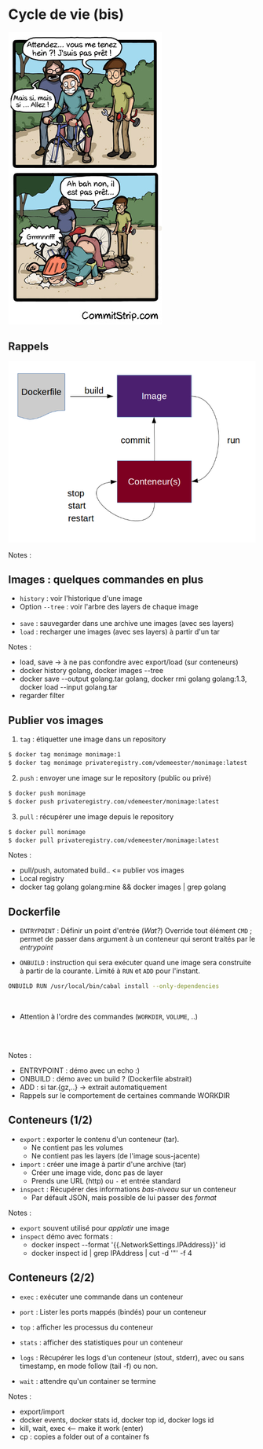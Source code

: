 # Cycle de vie (bis)

![](resources/images/pret-pas-pret.jpg)



## Rappels

![](resources/images/decouverte-conteneur-workflow.png)

Notes :
<!--- ![](resources/images/decouverte-conteneur-workflow.png) -->
<!-- ![](resources/images/lifecycle.png) -->



## Images : quelques commandes en plus

- ``history`` : voir l'historique d'une image
- Option ``--tree`` : voir l'arbre des layers de chaque image
<br/><br/>
- ``save`` : sauvegarder dans une archive une images (avec ses layers)
- ``load`` : recharger une images (avec ses layers) à partir d'un tar

Notes :
- load, save -> à ne pas confondre avec export/load (sur conteneurs)
- docker history golang, docker images --tree
- docker save --output golang.tar golang, docker rmi golang golang:1.3, docker load --input golang.tar
- regarder filter



## Publier vos images

1. ``tag`` : étiquetter une image dans un repository
```bash
$ docker tag monimage monimage:1
$ docker tag monimage privateregistry.com/vdemeester/monimage:latest
```
2. ``push`` : envoyer une image sur le repository (public ou privé)
```bash
$ docker push monimage
$ docker push privateregistry.com/vdemeester/monimage:latest
```
3. ``pull`` : récupérer une image depuis le repository
```bash
$ docker pull monimage
$ docker pull privateregistry.com/vdemeester/monimage:latest
```

Notes :
- pull/push, automated build.. <= publier vos images
- Local registry
- docker tag golang golang:mine && docker images | grep golang



## Dockerfile

- ``ENTRYPOINT`` : Définir un point d'entrée (*Wat?*)
  Override tout élément ``CMD`` ; permet de passer dans argument à un
  conteneur qui seront traités par le *entrypoint*

- ``ONBUILD`` : instruction qui sera exécuter quand une image sera
  construite à partir de la courante. Limité à ``RUN`` et ``ADD`` pour l'instant.
```bash
ONBUILD RUN /usr/local/bin/cabal install --only-dependencies
```

<br />

- Attention à l'ordre des commandes (``WORKDIR``, ``VOLUME``, ..)


<br/><br/>


Notes :
- ENTRYPOINT : démo avec un echo :)
- ONBUILD : démo avec un build ? (Dockerfile abstrait)
- ADD : si tar.{gz,..} -> extrait automatiquement
- Rappels sur le comportement de certaines commande WORKDIR



## Conteneurs (1/2)

- ``export`` : exporter le contenu d'un conteneur (tar).
  - Ne contient pas les volumes
  - Ne contient pas les layers (de l'image sous-jacente)
- ``import`` : créer une image à partir d'une archive (tar)
  - Créer une image vide, donc pas de layer
  - Prends une URL (http) ou ``-`` et entrée standard
- ``inspect`` : Récupérer des informations *bas-niveau* sur un
  conteneur
    - Par défault JSON, mais possible de lui passer des *format*

Notes :
- ``export`` souvent utilisé pour *applatir* une image
- ``inspect`` démo avec formats : 
    - docker inspect --format '{{.NetworkSettings.IPAddress}}' id
    - docker inspect id | grep IPAddress | cut -d '"' -f 4



## Conteneurs (2/2)

- ``exec`` : exécuter une commande dans un conteneur
- ``port`` : Lister les ports mappés (bindés) pour un conteneur
- ``top`` : afficher les processus du conteneur
- ``stats`` : afficher des statistiques pour un conteneur
- ``logs`` : Récupérer les logs d'un conteneur (stout, stderr), avec
ou sans timestamp, en mode follow (tail -f) ou non.

- ``wait`` : attendre qu'un container se termine

Notes :
- export/import
- docker events, docker stats id, docker top id, docker logs id
- kill, wait, exec <-- make it work (enter)
- cp : copies a folder out of a container fs


